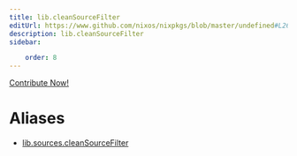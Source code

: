 ```yaml
---
title: lib.cleanSourceFilter
editUrl: https://www.github.com/nixos/nixpkgs/blob/master/undefined#L26C23
description: lib.cleanSourceFilter
sidebar:

    order: 8
---
```


<a href="https://www.github.com/nixos/nixpkgs/blob/master/undefined#L26C23">Contribute Now!</a>


# Aliases

- [lib.sources.cleanSourceFilter](/nix-doc-comments/reference/lib/sources/lib-sources-cleansourcefilter)


